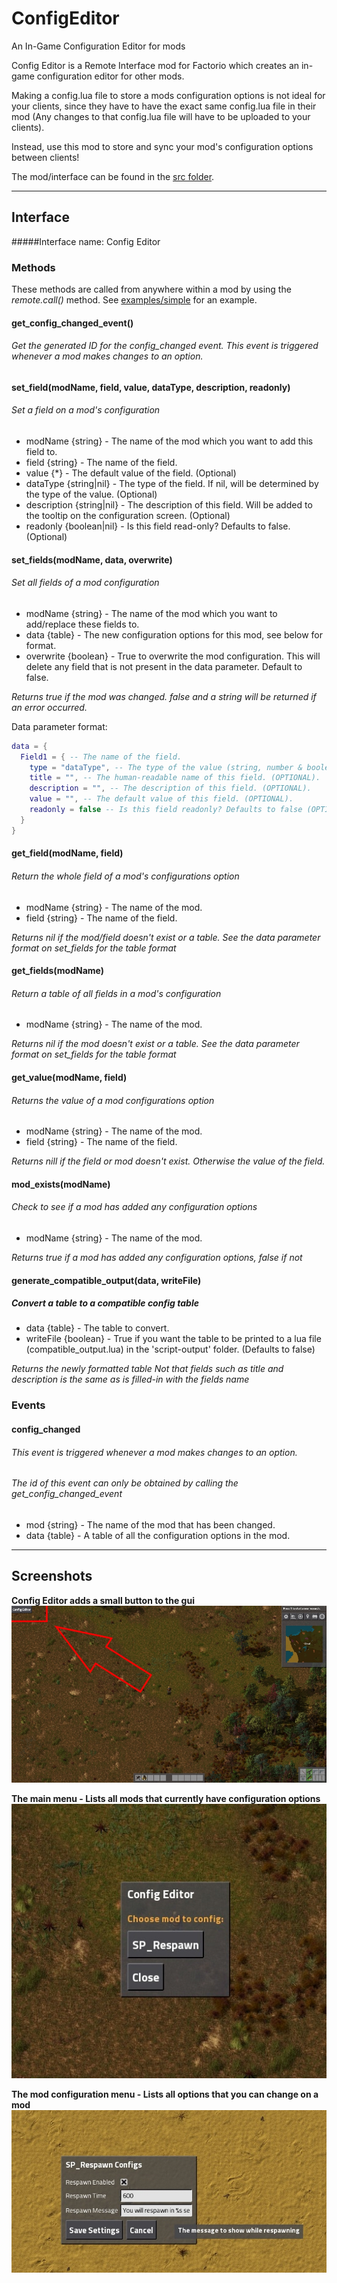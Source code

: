 # ConfigEditor
An In-Game Configuration Editor for mods

Config Editor is a Remote Interface mod for Factorio which creates an in-game configuration editor for other mods.

Making a config.lua file to store a mods configuration options is not ideal for your clients, since they have to have the exact same config.lua file in their mod (Any changes to that config.lua file will have to be uploaded to your clients).

Instead, use this mod to store and sync your mod's configuration options between clients!


The mod/interface can be found in the [src folder](src/).

---
## Interface

#####Interface name:
Config Editor

### Methods
These methods are called from anywhere within a mod by using the _remote.call()_ method.
See [examples/simple](examples/Simple/control.lua#L66) for an example.

#### get_config_changed_event()
###### Get the generated ID for the config_changed event. This event is triggered whenever a mod makes changes to an option.

#### set_field(modName,  field, value, dataType, description, readonly)
###### Set a field on a mod's configuration
* modName     {string}      - The name of the mod which you want to add this field to.
* field       {string}      - The name of the field.
* value       {*}           - The default value of the field. (Optional)
* dataType    {string|nil}  - The type of the field. If nil, will be determined by the type of the value. (Optional)
* description {string|nil}  - The description of this field. Will be added to the tooltip on the configuration screen. (Optional)
* readonly    {boolean|nil} - Is this field read-only? Defaults to false. (Optional)

#### set_fields(modName, data, overwrite)
###### Set all fields of a mod configuration
* modName     {string}      - The name of the mod which you want to add/replace these fields to.
* data        {table}       - The new configuration options for this mod, see below for format.
* overwrite   {boolean}     - True to overwrite the mod configuration. This will delete any field that is not present in the data parameter. Default to false.

*Returns true if the mod was changed. false and a string will be returned if an error occurred.*
 
Data parameter format:
```lua
data = {
  Field1 = { -- The name of the field.
    type = "dataType", -- The type of the value (string, number & boolean is currently supported).
    title = "", -- The human-readable name of this field. (OPTIONAL).
    description = "", -- The description of this field. (OPTIONAL).
    value = "", -- The default value of this field. (OPTIONAL).
    readonly = false -- Is this field readonly? Defaults to false (OPTIONAL).
  }
}
```

#### get_field(modName, field)
###### Return the whole field of a mod's configurations option
* modName   {string} - The name of the mod.
* field     {string} - The name of the field.

*Returns nil if the mod/field doesn't exist or a table. See the data parameter format on set_fields for the table format*

#### get_fields(modName)
###### Return a table of all fields in a mod's configuration
* modName   {string} - The name of the mod.

*Returns nil if the mod doesn't exist or a table. See the data parameter format on set_fields for the table format*

#### get_value(modName, field)
###### Returns the value of a mod configurations option
* modName   {string} - The name of the mod.
* field     {string} - The name of the field.

*Returns nill if the field or mod doesn't exist. Otherwise the value of the field.*

#### mod_exists(modName)
###### Check to see if a mod has added any configuration options
* modName   {string} - The name of the mod.

*Returns true if a mod has added any configuration options, false if not*

#### generate_compatible_output(data, writeFile)
##### Convert a table to a compatible config table
* data			{table}		- The table to convert.
* writeFile		{boolean}	- True if you want the table to be printed to a lua file (compatible_output.lua) in the 'script-output' folder. (Defaults to false)

*Returns the newly formatted table*
*Not that fields such as title and description is the same as is filled-in with the fields name*

### Events
#### config_changed
###### This event is triggered whenever a mod makes changes to an option.
###### *The id of this event can only be obtained by calling the get_config_changed_event*
* mod  {string} - The name of the mod that has been changed.
* data {table}  - A table of all the configuration options in the mod.

---
## Screenshots

**Config Editor adds a small button to the gui**
![](media/GUIButton.jpg "Config Editor adds a small button to the gui")

**The main menu - Lists all mods that currently have configuration options**
![](media/EditorMenu.jpg "The main menu - Lists all mods that currently have configuration options")

**The mod configuration menu - Lists all options that you can change on a mod**
![](media/ConfigMenu.jpg "The mod configuration menu - Lists all options that you can change")
